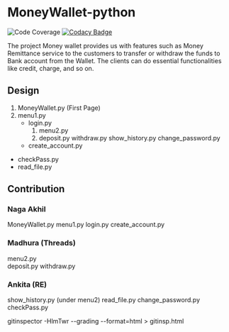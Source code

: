 # MoneyWallet-python

![Code Coverage](https://github.com/99002623/MoneyWallet-python/workflows/Code%20Coverage/badge.svg)    [![Codacy Badge](https://app.codacy.com/project/badge/Grade/c823e608753d44be963d70c4e8a3c9b9)](https://www.codacy.com/gh/99002623/MoneyWallet-python/dashboard?utm_source=github.com&amp;utm_medium=referral&amp;utm_content=99002623/MoneyWallet-python&amp;utm_campaign=Badge_Grade)


The project Money wallet provides us with features such as Money Remittance service to the customers to transfer or withdraw the funds to Bank account from the Wallet. The clients can do essential functionalities like credit, charge, and so on.

## Design 
1. MoneyWallet.py (First Page)
2. menu1.py
    * login.py 
        1. menu2.py    
        2. deposit.py  withdraw.py  show_history.py change_password.py 
    * create_account.py 
* checkPass.py 
* read_file.py

## Contribution

### Naga Akhil 
MoneyWallet.py
menu1.py
login.py 
create_account.py

### Madhura (Threads)
menu2.py    
deposit.py  withdraw.py 

### Ankita (RE)
show_history.py (under menu2)
read_file.py
change_password.py 
checkPass.py 

gitinspector -HlmTwr --grading --format=html > gitinsp.html
